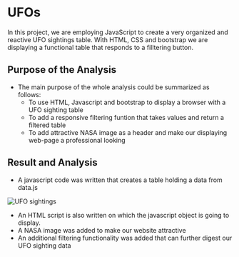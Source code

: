 # UFOs
In this project, we are employing JavaScript to create a very organized and reactive UFO sightings table. With HTML, CSS and bootstrap we are displaying a functional table that responds to a filltering button.

## Purpose of the Analysis
   * The main purpose of the whole analysis could be summarized as follows:
     - To use HTML, Javascript and bootstrap to display a browser with a UFO sighting table
     - To add a responsive filtering funtion that takes values and return a filtered table
     - To add attractive NASA image as a header and make our displaying web-page a professional looking

## Result and Analysis
   - A javascript code was written that creates a table holding a data from data.js

![UFO sightings](https://user-images.githubusercontent.com/89214854/144195857-c76968b5-fcfd-44fa-b2a1-e3be7901b0b6.png)

   - An HTML script is also written on which the javascript object is going to display.
   - A NASA image was added to make our website attractive
   - An additional filtering functionality was added that can further digest our UFO sighting data
